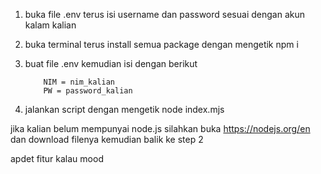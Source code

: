 1.  buka file .env terus isi username dan password sesuai dengan akun kalam kalian
2.  buka terminal terus install semua package dengan mengetik npm i
3.  buat file .env kemudian isi dengan berikut

            NIM = nim_kalian
            PW = password_kalian

4.  jalankan script dengan mengetik node index.mjs

jika kalian belum mempunyai node.js silahkan buka https://nodejs.org/en dan download filenya
kemudian balik ke step 2

apdet fitur kalau mood
